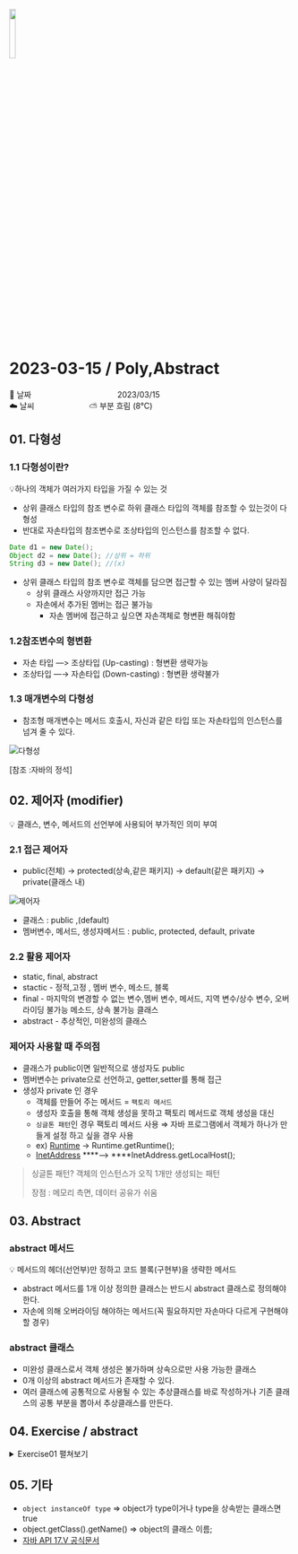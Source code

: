 <img src="https://noticon-static.tammolo.com/dgggcrkxq/image/upload/v1566913897/noticon/xbvewg1m3azbpnrzck1k.png" height="15%" width="15%"> <br/>

# 2023-03-15 / Poly,Abstract

📆 날짜           2023/03/15  </br>
☁️ 날씨       ⛅ 부분 흐림 (8°C)


## 01. 다형성

### 1.1 다형성이란?

💡하나의 객체가 여러가지 타입을 가질 수 있는 것

- 상위 클래스 타입의 참조 변수로 하위 클래스 타입의 객체를 참조할 수 있는것이 다형성
- 반대로 자손타입의 참조변수로 조상타입의 인스턴스를 참조할 수 없다.

```java
Date d1 = new Date();
Object d2 = new Date(); //상위 = 하위
String d3 = new Date(); //(x)

```

- 상위 클래스 타입의 참조 변수로 객체를 담으면 접근할 수 있는 멤버 사양이 달라짐
    - 상위 클래스 사양까지만 접근 가능
    - 자손에서 추가된 멤버는 접근 불가능
        - 자손 멤버에 접근하고 싶으면 자손객체로 형변환 해줘야함

### 1.2참조변수의 형변환

- 자손 타입 —> 조상타입 (Up-casting) : 형변환 생략가능
- 조상타입 —→ 자손타입 (Down-casting) : 형변환 생략불가

### 1.3 매개변수의 다형성

- 참조형 매개변수는 메서드 호출시, 자신과 같은 타입 또는 자손타입의 인스턴스를 넘겨 줄 수 있다.

![다형성](https://user-images.githubusercontent.com/55836020/225837414-3b247c81-fc27-48e0-a465-08e659186174.png)

[참조 :자바의 정석]

## 02. 제어자 (modifier)

💡 클래스, 변수, 메서드의 선언부에 사용되어 부가적인 의미 부여

### 2.1 접근 제어자

- public(전체) → protected(상속,같은 패키지) → default(같은 패키지) → private(클래스 내)

![제어자](https://user-images.githubusercontent.com/55836020/225837106-90eda20f-82ce-407a-8ebe-4b0331d7b4d8.png)

- 클래스 : public ,(default)
- 멤버변수, 메서드, 생성자메서드 : public, protected, default, private

### 2.2 활용 제어자

- static, final, abstract
- stactic - 정적,고정 , 멤버 변수, 메소드, 블록
- final - 마지막의 변경할 수 없는 변수,멤버 변수, 메서드, 지역 변수/상수 변수, 오버라이딩 불가능 메소드, 상속 불가능 클래스
- abstract - 추상적인, 미완성의 클래스

### 제어자 사용할 때 주의점

- 클래스가 public이면 일반적으로 생성자도 public
- 멤버변수는 private으로 선언하고, getter,setter를 통해 접근
- 생성자 private 인 경우
    - 객체를 만들어 주는 메서드 = `팩토리 메서드`
    - 생성자 호출을 통해 객체 생성을 못하고 팩토리 메서드로 객체 생성을 대신
    - `싱글톤 패턴`인 경우 팩토리 메서드 사용 ⇒ 자바 프로그램에서 객체가 하나가 만들게 설정 하고 싶을 경우 사용
    - ex) [Runtime](https://docs.oracle.com/en/java/javase/17/docs/api/java.base/java/lang/Runtime.html) → Runtime.getRuntime();
    - [InetAddress](https://docs.oracle.com/en/java/javase/11/docs/api/java.base/java/net/InetAddress.html)  ****—> ****InetAddress.getLocalHost();

> 싱글톤 패턴? 객체의 인스턴스가 오직 1개만 생성되는 패턴
> 
> 
> 장점 : 메모리 측면, 데이터 공유가 쉬움
> 

## 03. Abstract

### abstract 메서드

💡 메서드의 헤더(선언부)만 정하고 코드 블록(구현부)을 생략한 메서드

- abstract 메서드를 1개 이상 정의한 클래스는 반드시 abstract 클래스로 정의해야한다.
- 자손에 의해 오버라이딩 해야하는 메서드(꼭 필요하지만 자손마다 다르게 구현해야 할 경우)

### abstract 클래스

- 미완성 클래스로서 객체 생성은 불가하며 상속으로만 사용 가능한 클래스
- 0개 이상의 abstract 메서드가 존재할 수 있다.
- 여러 클래스에 공통적으로 사용될 수 있는 추상클래스를 바로 작성하거나 기존 클래스의 공통 부분을 뽑아서 추상클래스를 만든다.

## 04. Exercise / abstract

<details>
<summary>Exercise01 펼쳐보기</summary>
<div markdown="1">

1️⃣ Exercise
  
  ![image](https://user-images.githubusercontent.com/55836020/225838296-efc15be5-bfb5-4d19-b9b5-a48981d6e712.png)

```java
public abstract class Mobile {
	private String mobileName;
	private int batterySize;
	private String osType;
	
	public Mobile() {}
	
	public Mobile(String mobileName,int batterySize,String osType) {
		this.mobileName = mobileName;
		this.batterySize = batterySize;
		this.osType = osType;
	}
	
	
	public abstract void operate(int time);
	
	public abstract void charge(int time);

	//getter,setter 생략
}
```

```java
public class Ltab extends Mobile {
	
	public Ltab() {}
	
	public Ltab(String mobileName,int batterySize,String osType) {
		super(mobileName,batterySize,osType);
	}
	
	public void operate(int time) {
		setBatterySize(getBatterySize()-(time*10));
	}
	
	public void charge(int time) {
		setBatterySize(getBatterySize()+(time*10));
	}

public class Otab extends Mobile{
	
	Otab() {}
	
	Otab(String mobileName, int batterySize, String osType ){
		super(mobileName, batterySize, osType);		
	}
	
	public void operate(int time) {
		setBatterySize(getBatterySize()-(time*12));
		
	}

	public void charge(int time) {
		setBatterySize(getBatterySize()-(time*8));
	}	
}
```

```java
public class MobileTest {

	public static void main(String[] args) {
		Ltab l = new Ltab("Ltab",500,"ABC-01");
		Otab o = new Otab("Otab",1000,"XYZ-20");
		
		printTitle();
		printMobile(l);
		printMobile(o);
		
		System.out.println("\n[ 10분 충전 ]");
		l.charge(10);
		o.charge(10);
		
		printTitle();
		printMobile(l);
		printMobile(o);
		
		System.out.println("\n[5분 통화]");
		l.operate(5);
		o.operate(5);
		
		printTitle();
		printMobile(l);
		printMobile(o);
		
	}

	public static void printMobile(Mobile mobile) {
		System.out.println(mobile.getMobileName()+"\t"+mobile.getBatterySize()+"\t"+mobile.getOsType());
	}
	
	public static void printTitle() {
		System.out.println("Mobile"+"\t"+"Battery"+"\t"+" OS");
		System.out.println("---------------------------------");
	}
}
```

</div>
</details>


## 05. 기타

- `object instanceOf type` ⇒ object가 type이거나 type을 상속받는 클래스면 true
- object.getClass().getName() ⇒ object의 클래스 이름;
- [자바 API 17.V 공식문서](https://docs.oracle.com/en/java/javase/17/docs/api/index.html)

